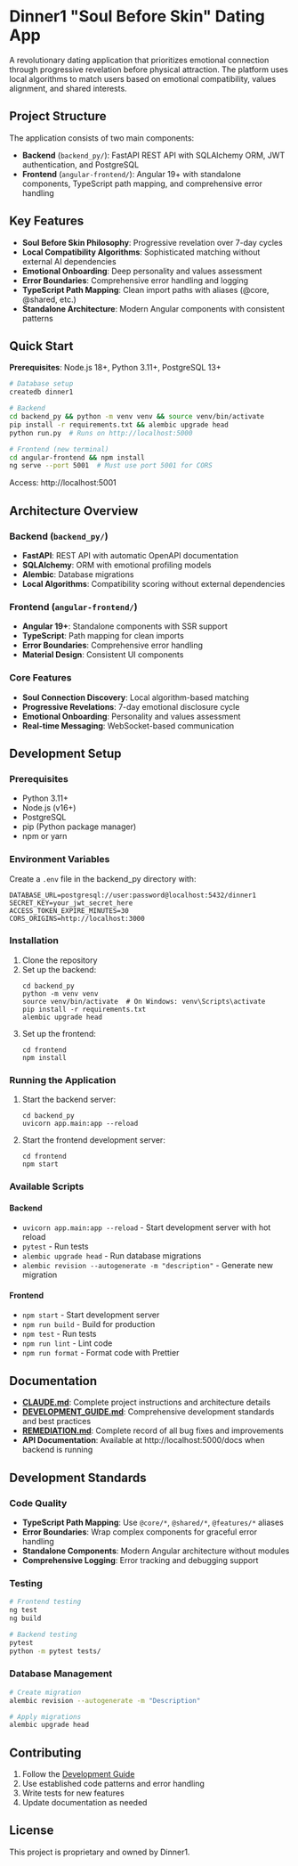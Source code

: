 # Dinner1 "Soul Before Skin" Dating App

A revolutionary dating application that prioritizes emotional connection through progressive revelation before physical attraction. The platform uses local algorithms to match users based on emotional compatibility, values alignment, and shared interests.

## Project Structure

The application consists of two main components:

- **Backend** (`backend_py/`): FastAPI REST API with SQLAlchemy ORM, JWT authentication, and PostgreSQL
- **Frontend** (`angular-frontend/`): Angular 19+ with standalone components, TypeScript path mapping, and comprehensive error handling

## Key Features

- **Soul Before Skin Philosophy**: Progressive revelation over 7-day cycles
- **Local Compatibility Algorithms**: Sophisticated matching without external AI dependencies
- **Emotional Onboarding**: Deep personality and values assessment
- **Error Boundaries**: Comprehensive error handling and logging
- **TypeScript Path Mapping**: Clean import paths with aliases (@core, @shared, etc.)
- **Standalone Architecture**: Modern Angular components with consistent patterns

## Quick Start

**Prerequisites**: Node.js 18+, Python 3.11+, PostgreSQL 13+

```bash
# Database setup
createdb dinner1

# Backend
cd backend_py && python -m venv venv && source venv/bin/activate
pip install -r requirements.txt && alembic upgrade head
python run.py  # Runs on http://localhost:5000

# Frontend (new terminal)
cd angular-frontend && npm install
ng serve --port 5001  # Must use port 5001 for CORS
```

Access: http://localhost:5001

## Architecture Overview

### Backend (`backend_py/`)
- **FastAPI**: REST API with automatic OpenAPI documentation
- **SQLAlchemy**: ORM with emotional profiling models
- **Alembic**: Database migrations
- **Local Algorithms**: Compatibility scoring without external dependencies

### Frontend (`angular-frontend/`)
- **Angular 19+**: Standalone components with SSR support
- **TypeScript**: Path mapping for clean imports
- **Error Boundaries**: Comprehensive error handling
- **Material Design**: Consistent UI components

### Core Features
- **Soul Connection Discovery**: Local algorithm-based matching
- **Progressive Revelations**: 7-day emotional disclosure cycle
- **Emotional Onboarding**: Personality and values assessment
- **Real-time Messaging**: WebSocket-based communication

## Development Setup

### Prerequisites

- Python 3.11+
- Node.js (v16+)
- PostgreSQL
- pip (Python package manager)
- npm or yarn

### Environment Variables

Create a `.env` file in the backend_py directory with:

```
DATABASE_URL=postgresql://user:password@localhost:5432/dinner1
SECRET_KEY=your_jwt_secret_here
ACCESS_TOKEN_EXPIRE_MINUTES=30
CORS_ORIGINS=http://localhost:3000
```

### Installation

1. Clone the repository
2. Set up the backend:
   ```
   cd backend_py
   python -m venv venv
   source venv/bin/activate  # On Windows: venv\Scripts\activate
   pip install -r requirements.txt
   alembic upgrade head
   ```
3. Set up the frontend:
   ```
   cd frontend
   npm install
   ```

### Running the Application

1. Start the backend server:
   ```
   cd backend_py
   uvicorn app.main:app --reload
   ```
2. Start the frontend development server:
   ```
   cd frontend
   npm start
   ```

### Available Scripts

#### Backend
- `uvicorn app.main:app --reload` - Start development server with hot reload
- `pytest` - Run tests
- `alembic upgrade head` - Run database migrations
- `alembic revision --autogenerate -m "description"` - Generate new migration

#### Frontend
- `npm start` - Start development server
- `npm run build` - Build for production
- `npm test` - Run tests
- `npm run lint` - Lint code
- `npm run format` - Format code with Prettier

## Documentation

- **[CLAUDE.md](./CLAUDE.md)**: Complete project instructions and architecture details
- **[DEVELOPMENT_GUIDE.md](./DEVELOPMENT_GUIDE.md)**: Comprehensive development standards and best practices
- **[REMEDIATION.md](./REMEDIATION.md)**: Complete record of all bug fixes and improvements
- **API Documentation**: Available at http://localhost:5000/docs when backend is running

## Development Standards

### Code Quality
- **TypeScript Path Mapping**: Use `@core/*`, `@shared/*`, `@features/*` aliases
- **Error Boundaries**: Wrap complex components for graceful error handling
- **Standalone Components**: Modern Angular architecture without modules
- **Comprehensive Logging**: Error tracking and debugging support

### Testing
```bash
# Frontend testing
ng test
ng build

# Backend testing
pytest
python -m pytest tests/
```

### Database Management
```bash
# Create migration
alembic revision --autogenerate -m "Description"

# Apply migrations
alembic upgrade head
```

## Contributing

1. Follow the [Development Guide](./DEVELOPMENT_GUIDE.md)
2. Use established code patterns and error handling
3. Write tests for new features
4. Update documentation as needed

## License

This project is proprietary and owned by Dinner1.